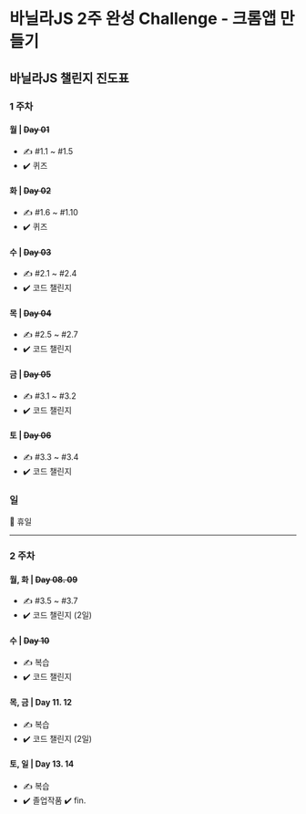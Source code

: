 # 바닐라JS 2주 완성 Challenge - 크롬앱 만들기



## 바닐라JS 챌린지 진도표

### **1 주차**

#### **월 | ~~Day 01~~**

- ✍️ #1.1 ~ #1.5
- ✔️ 퀴즈

#### **화 | ~~Day 02~~**

- ✍️ #1.6 ~ #1.10
- ✔️ 퀴즈

#### **수 | ~~Day 03~~**

- ✍️ #2.1 ~ #2.4
- ✔️ 코드 챌린지

#### **목 | ~~Day 04~~**

- ✍️ #2.5 ~ #2.7
- ✔️ 코드 챌린지

#### **금 | ~~Day 05~~**

- ✍️ #3.1 ~ #3.2
- ✔️ 코드 챌린지

#### **토 | ~~Day 06~~**

- ✍️ #3.3 ~ #3.4
- ✔️ 코드 챌린지

### 일

🌴 휴일

---

### **2 주차**

#### **월, 화 | ~~Day 08. 09~~**

- ✍️ #3.5 ~ #3.7
- ✔️ 코드 챌린지 (2일)

#### **수 | ~~Day 10~~**

- ✍️ 복습
- ✔️ 코드 챌린지

#### **목, 금 | Day 11. 12**

- ✍️ 복습
- ✔️ 코드 챌린지 (2일)

#### **토, 일 | Day 13. 14**

- ✍️ 복습
- ✔️ 졸업작품 ✔️ fin.
